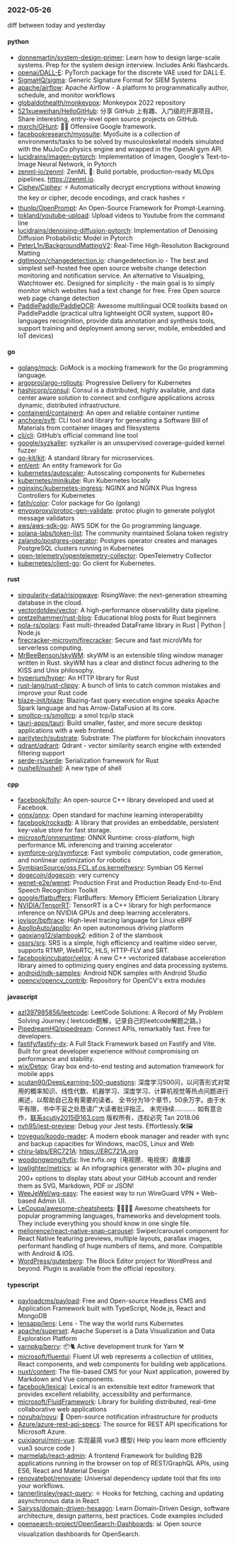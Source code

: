 ### 2022-05-26
diff between today and yesterday

#### python
* [donnemartin/system-design-primer](https://github.com/donnemartin/system-design-primer): Learn how to design large-scale systems. Prep for the system design interview. Includes Anki flashcards.
* [openai/DALL-E](https://github.com/openai/DALL-E): PyTorch package for the discrete VAE used for DALL·E.
* [SigmaHQ/sigma](https://github.com/SigmaHQ/sigma): Generic Signature Format for SIEM Systems
* [apache/airflow](https://github.com/apache/airflow): Apache Airflow - A platform to programmatically author, schedule, and monitor workflows
* [globaldothealth/monkeypox](https://github.com/globaldothealth/monkeypox): Monkeypox 2022 repository
* [521xueweihan/HelloGitHub](https://github.com/521xueweihan/HelloGitHub): 分享 GitHub 上有趣、入门级的开源项目。Share interesting, entry-level open source projects on GitHub.
* [mxrch/GHunt](https://github.com/mxrch/GHunt): 🕵️‍♂️ Offensive Google framework.
* [facebookresearch/myosuite](https://github.com/facebookresearch/myosuite): MyoSuite is a collection of environments/tasks to be solved by musculoskeletal models simulated with the MuJoCo physics engine and wrapped in the OpenAI gym API.
* [lucidrains/imagen-pytorch](https://github.com/lucidrains/imagen-pytorch): Implementation of Imagen, Google's Text-to-Image Neural Network, in Pytorch
* [zenml-io/zenml](https://github.com/zenml-io/zenml): ZenML 🙏: Build portable, production-ready MLOps pipelines. https://zenml.io.
* [Ciphey/Ciphey](https://github.com/Ciphey/Ciphey): ⚡ Automatically decrypt encryptions without knowing the key or cipher, decode encodings, and crack hashes ⚡
* [thunlp/OpenPrompt](https://github.com/thunlp/OpenPrompt): An Open-Source Framework for Prompt-Learning.
* [tokland/youtube-upload](https://github.com/tokland/youtube-upload): Upload videos to Youtube from the command line
* [lucidrains/denoising-diffusion-pytorch](https://github.com/lucidrains/denoising-diffusion-pytorch): Implementation of Denoising Diffusion Probabilistic Model in Pytorch
* [PeterL1n/BackgroundMattingV2](https://github.com/PeterL1n/BackgroundMattingV2): Real-Time High-Resolution Background Matting
* [dgtlmoon/changedetection.io](https://github.com/dgtlmoon/changedetection.io): changedetection.io - The best and simplest self-hosted free open source website change detection monitoring and notification service. An alternative to Visualping, Watchtower etc. Designed for simplicity - the main goal is to simply monitor which websites had a text change for free. Free Open source web page change detection
* [PaddlePaddle/PaddleOCR](https://github.com/PaddlePaddle/PaddleOCR): Awesome multilingual OCR toolkits based on PaddlePaddle (practical ultra lightweight OCR system, support 80+ languages recognition, provide data annotation and synthesis tools, support training and deployment among server, mobile, embedded and IoT devices)

#### go
* [golang/mock](https://github.com/golang/mock): GoMock is a mocking framework for the Go programming language.
* [argoproj/argo-rollouts](https://github.com/argoproj/argo-rollouts): Progressive Delivery for Kubernetes
* [hashicorp/consul](https://github.com/hashicorp/consul): Consul is a distributed, highly available, and data center aware solution to connect and configure applications across dynamic, distributed infrastructure.
* [containerd/containerd](https://github.com/containerd/containerd): An open and reliable container runtime
* [anchore/syft](https://github.com/anchore/syft): CLI tool and library for generating a Software Bill of Materials from container images and filesystems
* [cli/cli](https://github.com/cli/cli): GitHub’s official command line tool
* [google/syzkaller](https://github.com/google/syzkaller): syzkaller is an unsupervised coverage-guided kernel fuzzer
* [go-kit/kit](https://github.com/go-kit/kit): A standard library for microservices.
* [ent/ent](https://github.com/ent/ent): An entity framework for Go
* [kubernetes/autoscaler](https://github.com/kubernetes/autoscaler): Autoscaling components for Kubernetes
* [kubernetes/minikube](https://github.com/kubernetes/minikube): Run Kubernetes locally
* [nginxinc/kubernetes-ingress](https://github.com/nginxinc/kubernetes-ingress): NGINX and NGINX Plus Ingress Controllers for Kubernetes
* [fatih/color](https://github.com/fatih/color): Color package for Go (golang)
* [envoyproxy/protoc-gen-validate](https://github.com/envoyproxy/protoc-gen-validate): protoc plugin to generate polyglot message validators
* [aws/aws-sdk-go](https://github.com/aws/aws-sdk-go): AWS SDK for the Go programming language.
* [solana-labs/token-list](https://github.com/solana-labs/token-list): The community maintained Solana token registry
* [zalando/postgres-operator](https://github.com/zalando/postgres-operator): Postgres operator creates and manages PostgreSQL clusters running in Kubernetes
* [open-telemetry/opentelemetry-collector](https://github.com/open-telemetry/opentelemetry-collector): OpenTelemetry Collector
* [kubernetes/client-go](https://github.com/kubernetes/client-go): Go client for Kubernetes.

#### rust
* [singularity-data/risingwave](https://github.com/singularity-data/risingwave): RisingWave: the next-generation streaming database in the cloud.
* [vectordotdev/vector](https://github.com/vectordotdev/vector): A high-performance observability data pipeline.
* [pretzelhammer/rust-blog](https://github.com/pretzelhammer/rust-blog): Educational blog posts for Rust beginners
* [pola-rs/polars](https://github.com/pola-rs/polars): Fast multi-threaded DataFrame library in Rust | Python | Node.js
* [firecracker-microvm/firecracker](https://github.com/firecracker-microvm/firecracker): Secure and fast microVMs for serverless computing.
* [MrBeeBenson/skyWM](https://github.com/MrBeeBenson/skyWM): skyWM is an extensible tiling window manager written in Rust. skyWM has a clear and distinct focus adhering to the KISS and Unix philosophy.
* [hyperium/hyper](https://github.com/hyperium/hyper): An HTTP library for Rust
* [rust-lang/rust-clippy](https://github.com/rust-lang/rust-clippy): A bunch of lints to catch common mistakes and improve your Rust code
* [blaze-init/blaze](https://github.com/blaze-init/blaze): Blazing-fast query execution engine speaks Apache Spark language and has Arrow-DataFusion at its core.
* [smoltcp-rs/smoltcp](https://github.com/smoltcp-rs/smoltcp): a smol tcp/ip stack
* [tauri-apps/tauri](https://github.com/tauri-apps/tauri): Build smaller, faster, and more secure desktop applications with a web frontend.
* [paritytech/substrate](https://github.com/paritytech/substrate): Substrate: The platform for blockchain innovators
* [qdrant/qdrant](https://github.com/qdrant/qdrant): Qdrant - vector similarity search engine with extended filtering support
* [serde-rs/serde](https://github.com/serde-rs/serde): Serialization framework for Rust
* [nushell/nushell](https://github.com/nushell/nushell): A new type of shell

#### cpp
* [facebook/folly](https://github.com/facebook/folly): An open-source C++ library developed and used at Facebook.
* [onnx/onnx](https://github.com/onnx/onnx): Open standard for machine learning interoperability
* [facebook/rocksdb](https://github.com/facebook/rocksdb): A library that provides an embeddable, persistent key-value store for fast storage.
* [microsoft/onnxruntime](https://github.com/microsoft/onnxruntime): ONNX Runtime: cross-platform, high performance ML inferencing and training accelerator
* [symforce-org/symforce](https://github.com/symforce-org/symforce): Fast symbolic computation, code generation, and nonlinear optimization for robotics
* [SymbianSource/oss.FCL.sf.os.kernelhwsrv](https://github.com/SymbianSource/oss.FCL.sf.os.kernelhwsrv): Symbian OS Kernel
* [dogecoin/dogecoin](https://github.com/dogecoin/dogecoin): very currency
* [wenet-e2e/wenet](https://github.com/wenet-e2e/wenet): Production First and Production Ready End-to-End Speech Recognition Toolkit
* [google/flatbuffers](https://github.com/google/flatbuffers): FlatBuffers: Memory Efficient Serialization Library
* [NVIDIA/TensorRT](https://github.com/NVIDIA/TensorRT): TensorRT is a C++ library for high performance inference on NVIDIA GPUs and deep learning accelerators.
* [iovisor/bpftrace](https://github.com/iovisor/bpftrace): High-level tracing language for Linux eBPF
* [ApolloAuto/apollo](https://github.com/ApolloAuto/apollo): An open autonomous driving platform
* [gaoxiang12/slambook2](https://github.com/gaoxiang12/slambook2): edition 2 of the slambook
* [ossrs/srs](https://github.com/ossrs/srs): SRS is a simple, high efficiency and realtime video server, supports RTMP, WebRTC, HLS, HTTP-FLV and SRT.
* [facebookincubator/velox](https://github.com/facebookincubator/velox): A new C++ vectorized database acceleration library aimed to optimizing query engines and data processing systems.
* [android/ndk-samples](https://github.com/android/ndk-samples): Android NDK samples with Android Studio
* [opencv/opencv_contrib](https://github.com/opencv/opencv_contrib): Repository for OpenCV's extra modules

#### javascript
* [azl397985856/leetcode](https://github.com/azl397985856/leetcode): LeetCode Solutions: A Record of My Problem Solving Journey.( leetcode题解，记录自己的leetcode解题之路。)
* [PipedreamHQ/pipedream](https://github.com/PipedreamHQ/pipedream): Connect APIs, remarkably fast. Free for developers.
* [fastify/fastify-dx](https://github.com/fastify/fastify-dx): A Full Stack Framework based on Fastify and Vite. Built for great developer experience without compromising on performance and stability.
* [wix/Detox](https://github.com/wix/Detox): Gray box end-to-end testing and automation framework for mobile apps
* [scutan90/DeepLearning-500-questions](https://github.com/scutan90/DeepLearning-500-questions): 深度学习500问，以问答形式对常用的概率知识、线性代数、机器学习、深度学习、计算机视觉等热点问题进行阐述，以帮助自己及有需要的读者。 全书分为18个章节，50余万字。由于水平有限，书中不妥之处恳请广大读者批评指正。 未完待续............ 如有意合作，联系scutjy2015@163.com 版权所有，违权必究 Tan 2018.06
* [nvh95/jest-preview](https://github.com/nvh95/jest-preview): Debug your Jest tests. Effortlessly.🛠🖼
* [troyeguo/koodo-reader](https://github.com/troyeguo/koodo-reader): A modern ebook manager and reader with sync and backup capacities for Windows, macOS, Linux and Web
* [chiru-labs/ERC721A](https://github.com/chiru-labs/ERC721A): https://ERC721A.org
* [woodongwong/tvfix](https://github.com/woodongwong/tvfix): live.tvfix.org（电视匣、电视侠）直播源
* [lowlighter/metrics](https://github.com/lowlighter/metrics): 📊 An infographics generator with 30+ plugins and 200+ options to display stats about your GitHub account and render them as SVG, Markdown, PDF or JSON!
* [WeeJeWel/wg-easy](https://github.com/WeeJeWel/wg-easy): The easiest way to run WireGuard VPN + Web-based Admin UI.
* [LeCoupa/awesome-cheatsheets](https://github.com/LeCoupa/awesome-cheatsheets): 👩‍💻👨‍💻 Awesome cheatsheets for popular programming languages, frameworks and development tools. They include everything you should know in one single file.
* [meliorence/react-native-snap-carousel](https://github.com/meliorence/react-native-snap-carousel): Swiper/carousel component for React Native featuring previews, multiple layouts, parallax images, performant handling of huge numbers of items, and more. Compatible with Android & iOS.
* [WordPress/gutenberg](https://github.com/WordPress/gutenberg): The Block Editor project for WordPress and beyond. Plugin is available from the official repository.

#### typescript
* [payloadcms/payload](https://github.com/payloadcms/payload): Free and Open-source Headless CMS and Application Framework built with TypeScript, Node.js, React and MongoDB
* [lensapp/lens](https://github.com/lensapp/lens): Lens - The way the world runs Kubernetes
* [apache/superset](https://github.com/apache/superset): Apache Superset is a Data Visualization and Data Exploration Platform
* [yarnpkg/berry](https://github.com/yarnpkg/berry): 📦🐈 Active development trunk for Yarn ⚒
* [microsoft/fluentui](https://github.com/microsoft/fluentui): Fluent UI web represents a collection of utilities, React components, and web components for building web applications.
* [nuxt/content](https://github.com/nuxt/content): The file-based CMS for your Nuxt application, powered by Markdown and Vue components.
* [facebook/lexical](https://github.com/facebook/lexical): Lexical is an extensible text editor framework that provides excellent reliability, accessibility and performance.
* [microsoft/FluidFramework](https://github.com/microsoft/FluidFramework): Library for building distributed, real-time collaborative web applications
* [novuhq/novu](https://github.com/novuhq/novu): 🚀 Open-source notification infrastructure for products
* [Azure/azure-rest-api-specs](https://github.com/Azure/azure-rest-api-specs): The source for REST API specifications for Microsoft Azure.
* [cuixiaorui/mini-vue](https://github.com/cuixiaorui/mini-vue): 实现最简 vue3 模型( Help you learn more efficiently vue3 source code )
* [marmelab/react-admin](https://github.com/marmelab/react-admin): A frontend Framework for building B2B applications running in the browser on top of REST/GraphQL APIs, using ES6, React and Material Design
* [renovatebot/renovate](https://github.com/renovatebot/renovate): Universal dependency update tool that fits into your workflows.
* [tannerlinsley/react-query](https://github.com/tannerlinsley/react-query): ⚛️ Hooks for fetching, caching and updating asynchronous data in React
* [Sairyss/domain-driven-hexagon](https://github.com/Sairyss/domain-driven-hexagon): Learn Domain-Driven Design, software architecture, design patterns, best practices. Code examples included
* [opensearch-project/OpenSearch-Dashboards](https://github.com/opensearch-project/OpenSearch-Dashboards): 📊 Open source visualization dashboards for OpenSearch.
